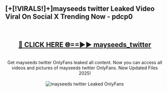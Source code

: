 <h2>[+[!VIRALS!]+]mayseeds twitter Leaked Video Viral On Social X Trending Now - pdcp0</h2>
<br>
<div align="center">
<h2><a href="https://libra.edu.pl?mayseeds_twitter" rel="nofollow">🔴 CLICK HERE 🌐==►► mayseeds_twitter</a></h2>
<br>
Get mayseeds twitter OnlyFans leaked all content. Now you can access all videos and pictures of mayseeds twitter OnlyFans. New Updated Files 2025!
<br>
<br>
<a href="https://libra.edu.pl?mayseeds_twitter" rel="nofollow" data-target="animated-image.originalLink"><img src="https://i.ibb.co.com/WyWwxjT/player-gif2.gif" alt="mayseeds twitter Leaked OnlyFans" style="max-width: 100%; display: inline-block;" data-target="animated-image.originalImage"></a>
</div>
<br>